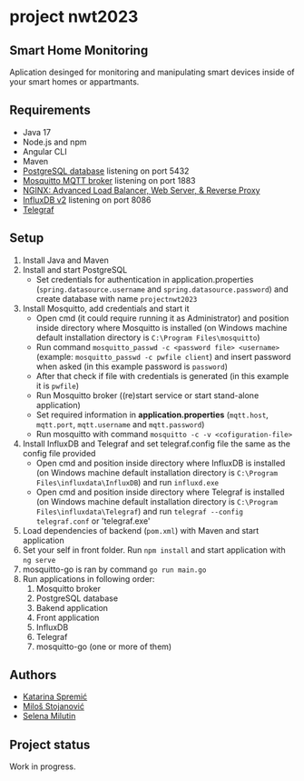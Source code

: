 # project nwt2023



## Smart Home Monitoring
Aplication desinged for monitoring and manipulating smart devices inside of your smart homes or appartmants.


## Requirements
* Java 17
* Node.js and npm
* Angular CLI
* Maven
* [PostgreSQL database](https://www.postgresql.org/) listening on port 5432
* [Mosquitto MQTT broker](https://mosquitto.org/) listening on port 1883
* [NGINX: Advanced Load Balancer, Web Server, & Reverse Proxy](https://nginx.org/en/docs/windows.html)
* [InfluxDB v2](https://www.influxdata.com/downloads/) listening on port 8086
* [Telegraf](https://www.influxdata.com/downloads/) 


## Setup

1. Install Java and Maven
2. Install and start PostgreSQL
   - Set credentials for authentication in application.properties (`spring.datasource.username` and `spring.datasource.password`) and create database with name `projectnwt2023`
3. Install Mosquitto, add credentials and start it
   - Open cmd (it could require running it as Administrator) and position inside directory where Mosquitto is installed (on Windows machine default installation directory is `C:\Program Files\mosquitto`) 
   - Run command `mosquitto_passwd -c <password file> <username>` (example: `mosquitto_passwd -c pwfile client`) and insert password when asked (in this example password is `password`)
   - After that check if file with credentials is generated (in this example it is `pwfile`)
   - Run Mosquitto broker ((re)start service or start stand-alone application)
   - Set required information in **application.properties** (`mqtt.host`, `mqtt.port`, `mqtt.username` and `mqtt.password`)
   - Run mosquitto with command `mosquitto -c -v <cofiguration-file>`
4. Install InfluxDB and Telegraf and set telegraf.config file the same as the config file provided
   - Open cmd and position inside directory where InfluxDB is installed (on Windows machine default installation directory is `C:\Program Files\influxdata\InfluxDB`) and run `influxd.exe`
   - Open cmd and position inside directory where Telegraf is installed (on Windows machine default installation directory is `C:\Program Files\influxdata\Telegraf`) and run `telegraf --config telegraf.conf` or 'telegraf.exe'
5. Load dependencies of backend (`pom.xml`) with Maven and start application
6. Set your self in front folder. Run `npm install` and start application with `ng serve`
7. mosquitto-go is ran by command `go run main.go`
8. Run applications in following order:
   1) Mosquitto broker
   2) PostgreSQL database
   3) Bakend application
   4) Front application
   5) InfluxDB
   6) Telegraf
   7) mosquitto-go (one or more of them)


## Authors
* [Katarina Spremić]()
* [Miloš Stojanović]()
* [Selena Milutin]()


## Project status
Work in progress.
